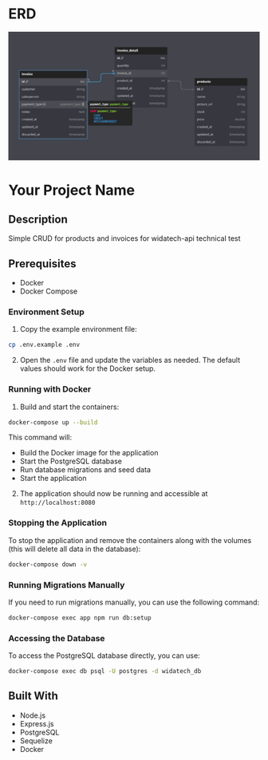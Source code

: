 # ERD
![alt text](image.png)

# Your Project Name

## Description
Simple CRUD for products and invoices for widatech-api technical test

## Prerequisites

- Docker
- Docker Compose

### Environment Setup

1. Copy the example environment file:

```bash
cp .env.example .env
```

2. Open the `.env` file and update the variables as needed. The default values should work for the Docker setup.

### Running with Docker

1. Build and start the containers:

```bash
docker-compose up --build
```

This command will:
- Build the Docker image for the application
- Start the PostgreSQL database
- Run database migrations and seed data
- Start the application

2. The application should now be running and accessible at `http://localhost:8080`

### Stopping the Application
To stop the application and remove the containers along with the volumes (this will delete all data in the database):

```bash
docker-compose down -v
```

### Running Migrations Manually

If you need to run migrations manually, you can use the following command:

```bash
docker-compose exec app npm run db:setup
```

### Accessing the Database

To access the PostgreSQL database directly, you can use:

```bash
docker-compose exec db psql -U postgres -d widatech_db
```

## Built With

- Node.js
- Express.js
- PostgreSQL
- Sequelize
- Docker